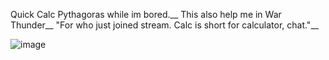 Quick Calc Pythagoras while im bored.__
This also help me in War Thunder__
"For who just joined stream. Calc is short for calculator, chat."__

![image](https://github.com/user-attachments/assets/3528db93-7899-403e-b365-9a3fc7f1d5a3)
